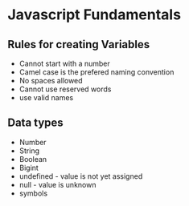 # Javascript Fundamentals

## Rules for creating Variables

-   Cannot start with a number
-   Camel case is the prefered naming convention
-   No spaces allowed
-   Cannot use reserved words
-   use valid names

## Data types

-   Number
-   String
-   Boolean
-   Bigint
-   undefined - value is not yet assigned
-   null - value is unknown
-   symbols
